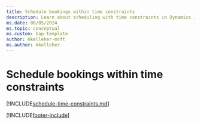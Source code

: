 ```yaml
---
title: Schedule bookings within time constraints
description: Learn about scheduling with time constraints in Dynamics 365 Field Service.
ms.date: 06/05/2024
ms.topic: conceptual
ms.custom: bap-template
author: mkelleher-msft
ms.author: mkelleher
---
```


# Schedule bookings within time constraints

[!INCLUDE[schedule-time-constraints.md](../shared/urs/schedule-time-constraints.md)]

[!INCLUDE[footer-include](../includes/footer-banner.md)]
